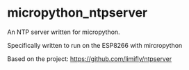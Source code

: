 # micropython_ntpserver
An NTP server written for micropython.

Specifically written to run on the ESP8266 with mircropython

Based on the project: https://github.com/limifly/ntpserver

